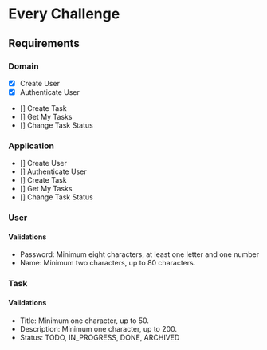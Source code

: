 # Every Challenge

## Requirements
### Domain
- [X] Create User
- [X] Authenticate User
- [] Create Task
- [] Get My Tasks
- [] Change Task Status
### Application
- [] Create User
- [] Authenticate User
- [] Create Task
- [] Get My Tasks
- [] Change Task Status

### User
#### Validations
- Password: Minimum eight characters, at least one letter and one number
- Name: Minimum two characters, up to 80 characters.

### Task
#### Validations
- Title: Minimum one character, up to 50.
- Description: Minimum one character, up to 200.
- Status: TODO, IN_PROGRESS, DONE, ARCHIVED